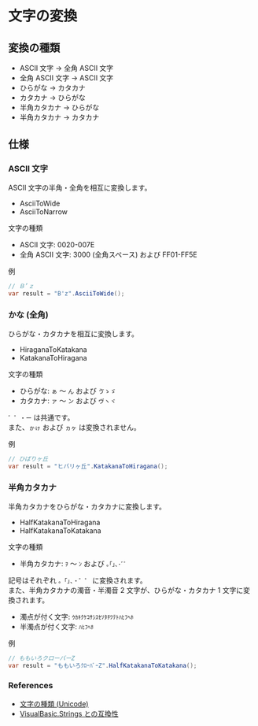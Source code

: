 # 文字の変換

## 変換の種類
- ASCII 文字 → 全角 ASCII 文字
- 全角 ASCII 文字 → ASCII 文字
- ひらがな → カタカナ
- カタカナ → ひらがな
- 半角カタカナ → ひらがな
- 半角カタカナ → カタカナ

## 仕様

### ASCII 文字
ASCII 文字の半角・全角を相互に変換します。
- AsciiToWide
- AsciiToNarrow

文字の種類
- ASCII 文字: 0020-007E
- 全角 ASCII 文字: 3000 (全角スペース) および FF01-FF5E

例
```c#
// Ｂ’ｚ
var result = "B'z".AsciiToWide();
```

### かな (全角)
ひらがな・カタカナを相互に変換します。
- HiraganaToKatakana
- KatakanaToHiragana

文字の種類
- ひらがな: `ぁ` ～ `ん` および `ゔゝゞ`
- カタカナ: `ァ` ～ `ン` および `ヴヽヾ`

`゛゜・ー` は共通です。  
また、`ゕゖ` および `ヵヶ` は変換されません。

例
```c#
// ひばりヶ丘
var result = "ヒバリヶ丘".KatakanaToHiragana();
```

### 半角カタカナ
半角カタカナをひらがな・カタカナに変換します。
- HalfKatakanaToHiragana
- HalfKatakanaToKatakana

文字の種類
- 半角カタカナ: `ｦ` ～ `ﾝ` および `｡｢｣､･ﾞﾟ`

記号はそれぞれ `。「」、・゛゜` に変換されます。  
また、半角カタカナの濁音・半濁音 2 文字が、ひらがな・カタカナ 1 文字に変換されます。
- 濁点が付く文字: `ｳｶｷｸｹｺｻｼｽｾｿﾀﾁﾂﾃﾄﾊﾋﾌﾍﾎ`
- 半濁点が付く文字: `ﾊﾋﾌﾍﾎ`

例
```c#
// ももいろクローバーZ
var result = "ももいろｸﾛｰﾊﾞｰZ".HalfKatakanaToKatakana();
```

### References
- [文字の種類 (Unicode)](Unicode.md)
- [VisualBasic.Strings との互換性](VBStrings-Compatibility.md)
